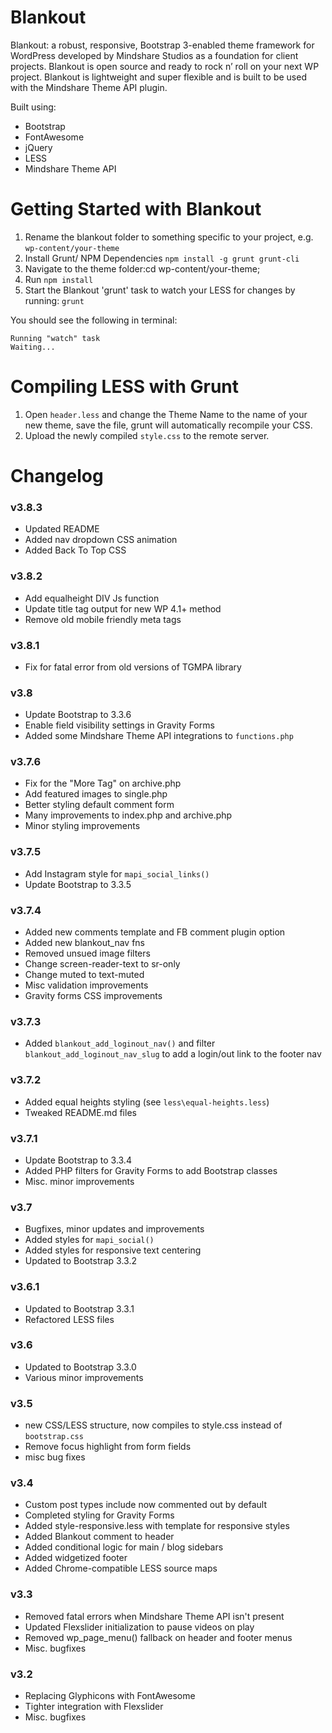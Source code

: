Blankout
========

Blankout: a robust, responsive, Bootstrap 3-enabled theme framework for WordPress developed by Mindshare Studios as a foundation for client projects. Blankout is open source and ready to rock n’ roll on your next WP project. Blankout is lightweight and super flexible and is built to be used with the Mindshare Theme API plugin.

Built using:
* Bootstrap
* FontAwesome
* jQuery
* LESS
* Mindshare Theme API

# Getting Started with Blankout

1. Rename the blankout folder to something specific to your project, e.g. `wp-content/your-theme`
1. Install Grunt/ NPM Dependencies `npm install -g grunt grunt-cli`
1. Navigate to the theme folder:cd wp-content/your-theme;
1. Run `npm install`
1. Start the Blankout 'grunt' task to watch your LESS for changes by running: `grunt`

You should see the following in terminal:
```
Running "watch" task
Waiting...
```

# Compiling LESS with Grunt

1. Open `header.less` and change the Theme Name to the name of your new theme, save the file, grunt will automatically recompile your CSS.
1. Upload the newly compiled `style.css` to the remote server.

# Changelog

### v3.8.3
* Updated README
* Added nav dropdown CSS animation
* Added Back To Top CSS

### v3.8.2
* Add equalheight DIV Js function
* Update title tag output for new WP 4.1+ method
* Remove old mobile friendly meta tags

### v3.8.1
* Fix for fatal error from old versions of TGMPA library

### v3.8
* Update Bootstrap to 3.3.6
* Enable field visibility settings in Gravity Forms
* Added some Mindshare Theme API integrations to `functions.php`

### v3.7.6
* Fix for the "More Tag" on archive.php
* Add featured images to single.php 
* Better styling default comment form
* Many improvements to index.php and archive.php
* Minor styling improvements

### v3.7.5
* Add Instagram style for `mapi_social_links()`
* Update Bootstrap to 3.3.5

### v3.7.4
* Added new comments template and FB comment plugin option
* Added new blankout_nav fns
* Removed unsued image filters
* Change screen-reader-text to sr-only
* Change muted to text-muted
* Misc validation improvements
* Gravity forms CSS improvements

### v3.7.3
* Added `blankout_add_loginout_nav()` and filter `blankout_add_loginout_nav_slug` to add a login/out link to the footer nav 

### v3.7.2
* Added equal heights styling (see `less\equal-heights.less`)
* Tweaked README.md files

### v3.7.1
* Update Bootstrap to 3.3.4
* Added PHP filters for Gravity Forms to add Bootstrap classes
* Misc. minor improvements

### v3.7
* Bugfixes, minor updates and improvements
* Added styles for `mapi_social()`
* Added styles for responsive text centering
* Updated to Bootstrap 3.3.2

### v3.6.1
* Updated to Bootstrap 3.3.1
* Refactored LESS files

### v3.6
* Updated to Bootstrap 3.3.0
* Various minor improvements

### v3.5
* new CSS/LESS structure, now compiles to style.css instead of `bootstrap.css`
* Remove focus highlight from form fields
* misc bug fixes

### v3.4
* Custom post types include now commented out by default
* Completed styling for Gravity Forms
* Added style-responsive.less with template for responsive styles
* Added Blankout comment to header
* Added conditional logic for main / blog sidebars
* Added widgetized footer
* Added Chrome-compatible LESS source maps

### v3.3
* Removed fatal errors when Mindshare Theme API isn't present
* Updated Flexslider initialization to pause videos on play
* Removed wp_page_menu() fallback on header and footer menus
* Misc. bugfixes

### v3.2
* Replacing Glyphicons with FontAwesome
* Tighter integration with Flexslider
* Misc. bugfixes
